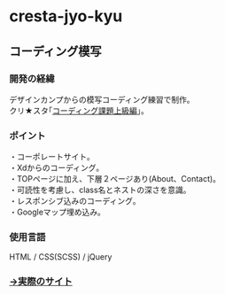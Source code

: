 # cresta-jyo-kyu
## コーディング模写

### 開発の経緯
デザインカンプからの模写コーディング練習で制作｡<br>
クリ★スタ｢[コーディング課題上級編](https://crestadesign.org/cording-third)｣｡

### ポイント
・コーポレートサイト｡<br>
・Xdからのコーディング｡<br>
・TOPページに加え、下層２ページあり(About、Contact)｡<br>
・可読性を考慮し、class名とネストの深さを意識｡<br>
・レスポンシブ込みのコーディング｡<br>
・Googleマップ埋め込み｡<br>

### 使用言語
HTML / CSS(SCSS) / jQuery

### [→実際のサイト](https://cresta-jyo-kyu.tosshii-portfolio.com)
